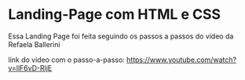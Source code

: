 # Landing-Page com HTML e CSS
Essa Landing Page foi feita seguindo os passos a passos do video da Refaela Ballerini 

link do video com o passo-a-passo: https://www.youtube.com/watch?v=llF6vD-RljE
